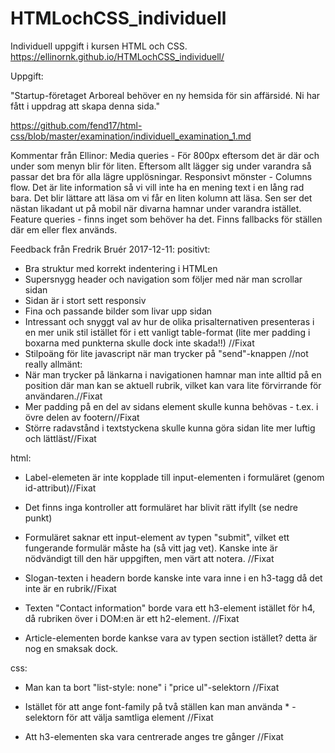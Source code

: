# HTMLochCSS_individuell
Individuell uppgift i kursen HTML och CSS.
https://ellinornk.github.io/HTMLochCSS_individuell/

Uppgift:

"Startup-företaget Arboreal behöver en ny hemsida för sin affärsidé. Ni har fått i uppdrag att skapa denna sida."

https://github.com/fend17/html-css/blob/master/examination/individuell_examination_1.md

Kommentar från Ellinor:
Media queries - För 800px eftersom det är där och under som menyn blir för liten. Eftersom allt lägger sig under varandra så passar det bra för alla lägre upplösningar.
Responsivt mönster - Columns flow. Det är lite information så vi vill inte ha en mening text i en lång rad
bara. Det blir lättare att läsa om vi får en liten kolumn att läsa. Sen ser det nästan likadant ut på mobil när divarna hamnar under varandra istället.
Feature queries - finns inget som behöver ha det. Finns fallbacks för ställen där em eller flex används.




Feedback från Fredrik Bruér 2017-12-11:
positivt:
- Bra struktur med korrekt indentering i HTMLen
- Supersnygg header och navigation som följer med när man scrollar sidan
- Sidan är i stort sett responsiv
- Fina och passande bilder som livar upp sidan
- Intressant och snyggt val av hur de olika prisalternativen presenteras i en mer unik stil
  istället för i ett vanligt table-format (lite mer padding i boxarna med punkterna skulle dock inte skada!!) //Fixat
- Stilpoäng för lite javascript när man trycker på "send"-knappen //not really
allmänt:
- När man trycker på länkarna i navigationen hamnar man inte alltid på en position där man kan se aktuell rubrik, vilket kan vara lite förvirrande för användaren.//Fixat
- Mer padding på en del av sidans element skulle kunna behövas - t.ex. i övre delen av footern//Fixat
- Större radavstånd i textstyckena skulle kunna göra sidan lite mer luftig och lättläst//Fixat

html:
- Label-elemeten är inte kopplade till input-elementen i formuläret (genom id-attribut)//Fixat

- Det finns inga kontroller att formuläret har blivit rätt ifyllt (se nedre punkt)

- Formuläret saknar ett input-element av typen "submit", vilket ett fungerande formulär måste
  ha (så vitt jag vet). Kanske inte är nödvändigt till den här uppgiften, men värt att notera. //Fixat

- Slogan-texten i headern borde kanske inte vara inne i en h3-tagg då det inte är en rubrik//Fixat

- Texten "Contact information" borde vara ett h3-element istället för h4, då rubriken över i
  DOM:en är ett h2-element. //Fixat

- Article-elementen borde kankse vara av typen section istället? detta är nog en smaksak dock.

css:

- Man kan ta bort "list-style: none" i "price ul"-selektorn //Fixat

- Istället för att ange font-family på två ställen kan man använda * -selektorn för att välja
  samtliga element //Fixat

- Att h3-elementen ska vara centrerade anges tre gånger //Fixat

